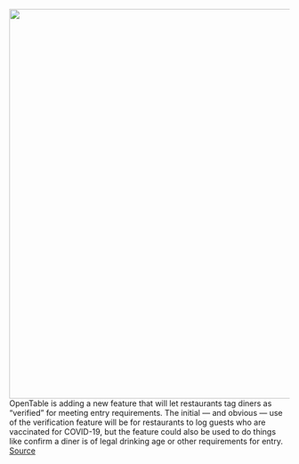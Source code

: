 <img src='https://cdn.vox-cdn.com/thumbor/w5cogxh0A1tDdZNxUemwL4UR_tI=/0x0:1256x718/1200x800/filters:focal(528x259:728x459)/cdn.vox-cdn.com/uploads/chorus_image/image/69732252/Screen_Shot_2021_08_16_at_12.24.39_PM.0.png' width='700px' /><br/>
OpenTable is adding a new feature that will let restaurants tag diners as “verified” for meeting entry requirements. The initial — and obvious — use of the verification feature will be for restaurants to log guests who are vaccinated for COVID-19, but the feature could also be used to do things like confirm a diner is of legal drinking age or other requirements for entry.
<a href='https://www.theverge.com/2021/8/16/22627029/opentable-verified-tag-restaurants-vaccine-status'> Source <a/>